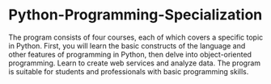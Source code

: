 # Python-Programming-Specialization
The program consists of four courses, each of which covers a specific topic in Python. First, you will learn the basic constructs of the language and other features of programming in Python, then delve into object-oriented programming. Learn to create web services and analyze data. The program is suitable for students and professionals with basic programming skills. 
